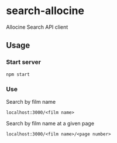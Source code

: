 # search-allocine
Allocine Search API client

## Usage

### Start server
```
npm start
```

### Use

Search by film name
```
localhost:3000/<film name>
```

Search by film name at a given page
```
localhost:3000/<film name>/<page number>
```